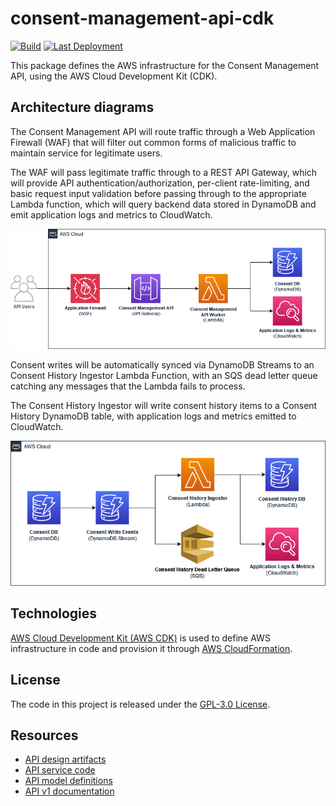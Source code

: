 # consent-management-api-cdk

[![Build](https://github.com/Consent-Management-Platform/consent-management-api-cdk/actions/workflows/test.yml/badge.svg?branch=main)](https://github.com/Consent-Management-Platform/consent-management-api-cdk/actions/workflows/test.yml)
[![Last Deployment](https://github.com/Consent-Management-Platform/consent-management-api-cdk/actions/workflows/deploy.yml/badge.svg?branch=main)](https://github.com/Consent-Management-Platform/consent-management-api-cdk/actions/workflows/deploy.yml)

This package defines the AWS infrastructure for the Consent Management API, using the AWS Cloud Development Kit (CDK).

## Architecture diagrams

The Consent Management API will route traffic through a Web Application Firewall (WAF) that will filter out common forms of malicious traffic to maintain service for legitimate users.

The WAF will pass legitimate traffic through to a REST API Gateway, which will provide API authentication/authorization, per-client rate-limiting, and basic request input validation before passing through to the appropriate Lambda function, which will query backend data stored in DynamoDB and emit application logs and metrics to CloudWatch.

![Consent Management API design diagram](https://github.com/Consent-Management-Platform/consent-management-design/blob/main/consent-management-api/diagrams/ConsentManagementApiDesignDiagram.png)

Consent writes will be automatically synced via DynamoDB Streams to an Consent History Ingestor Lambda Function, with an SQS dead letter queue catching any messages that the Lambda fails to process.

The Consent History Ingestor will write consent history items to a Consent History DynamoDB table, with application logs and metrics emitted to CloudWatch.

![Consent History Ingestion design diagram](https://github.com/Consent-Management-Platform/consent-management-design/blob/main/consent-management-api/diagrams/ConsentHistoryDesignDiagrams-DynamoDB%20Stream%20Option.drawio.png)

## Technologies
[AWS Cloud Development Kit (AWS CDK)](https://docs.aws.amazon.com/cdk/) is used to define AWS infrastructure in code and provision it through [AWS CloudFormation](https://aws.amazon.com/cloudformation/).

## License
The code in this project is released under the [GPL-3.0 License](LICENSE).

## Resources
* [API design artifacts](https://github.com/Consent-Management-Platform/consent-management-design)
* [API service code](https://github.com/Consent-Management-Platform/consent-management-api)
* [API model definitions](https://github.com/Consent-Management-Platform/consent-management-api-models/)
* [API v1 documentation](https://consent-management-platform.github.io/consent-management-api-models/v1/docs.html)
